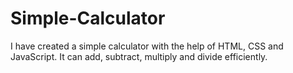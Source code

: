 # Simple-Calculator
I have created a simple calculator with the help of HTML, CSS and JavaScript. It can add, subtract, multiply and divide efficiently.

